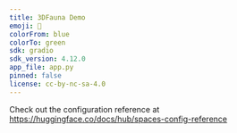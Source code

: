 ```yaml
---
title: 3DFauna Demo
emoji: 👀
colorFrom: blue
colorTo: green
sdk: gradio
sdk_version: 4.12.0
app_file: app.py
pinned: false
license: cc-by-nc-sa-4.0
---
```


Check out the configuration reference at https://huggingface.co/docs/hub/spaces-config-reference
